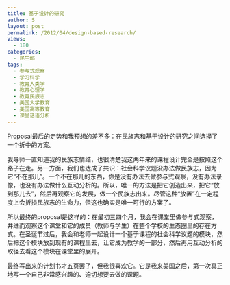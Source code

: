 ```yaml
---
title: 基于设计的研究
author: S
layout: post
permalink: /2012/04/design-based-research/
views:
  - 180
categories:
  - 民生部
tags:
  - 参与式观察
  - 学习科学
  - 教育人类学
  - 教育心理学
  - 教育民族志
  - 美国大学教育
  - 美国高等教育
  - 课堂话语分析
---
```

Proposal最后的走势和我预想的差不多：在民族志和基于设计的研究之间选择了一个折中的方案。

我导师一直知道我的民族志情结，也很清楚我这两年来的课程设计完全是按照这个路子在走。另一方面，我们也达成了共识：社会科学议题没办法做民族志，因为它“不在那儿”。一个不在那儿的东西，你是没有办法去做参与式观察，没有办法录像，也没有办法做什么互动分析的。所以，唯一的方法是把它创造出来，把它“放到那儿去”，然后再观察它的发展，做一个民族志出来。尽管这种“放置”在一定程度上会折损民族志的生命力，但这也确实是唯一可行的方案了。

所以最终的proposal是这样的：在最初三四个月，我会在课堂里做参与式观察，并进而观察这个课堂和它的成员（教师与学生）在整个学校的生态圈里的存在方式。在圣诞节过后，我会和老师一起设计一个基于课程的社会科学议题的模块，然后把这个模块放到现有的课程里去，让它成为教学的一部分，然后再用互动分析的取径去看这个模块在课堂里的展开。

最终写出来的计划书才五页罢了，但我很喜欢它。它是我来美国之后，第一次真正地写一个自己非常感兴趣的、迫切想要去做的课题。